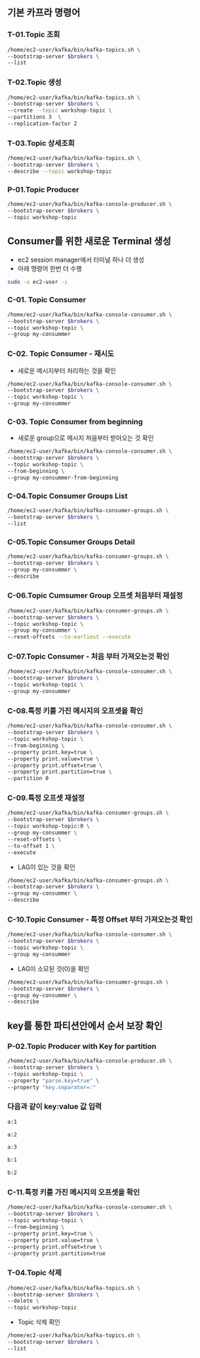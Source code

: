 ## 기본 카프라 명령어

### T-01.Topic 조회
```bash
/home/ec2-user/kafka/bin/kafka-topics.sh \
--bootstrap-server $brokers \
--list

```

### T-02.Topic 생성
```bash
/home/ec2-user/kafka/bin/kafka-topics.sh \
--bootstrap-server $brokers \
--create --topic workshop-topic \
--partitions 3  \
--replication-factor 2

```

### T-03.Topic 상세조회
```bash
/home/ec2-user/kafka/bin/kafka-topics.sh \
--bootstrap-server $brokers \
--describe --topic workshop-topic

```

### P-01.Topic Producer
```bash
/home/ec2-user/kafka/bin/kafka-console-producer.sh \
--bootstrap-server $brokers \
--topic workshop-topic

```

## Consumer를 위한 새로운 Terminal 생성
- ec2 session manager에서 터미널 하나 더 생성
- 아래 명령어 한번 더 수행
```bash
sudo -u ec2-user -i

```

### C-01. Topic Consumer
```bash
/home/ec2-user/kafka/bin/kafka-console-consumer.sh \
--bootstrap-server $brokers \
--topic workshop-topic \
--group my-consummer

```

### C-02. Topic Consumer - 재시도
- 새로운 메시지부터 처리하는 것을 확인
```bash
/home/ec2-user/kafka/bin/kafka-console-consumer.sh \
--bootstrap-server $brokers \
--topic workshop-topic \
--group my-consummer

```

### C-03. Topic Consumer from beginning 
- 새로운 group으로 메시지 처음부터 받아오는 것 확인 

```bash
/home/ec2-user/kafka/bin/kafka-console-consumer.sh \
--bootstrap-server $brokers \
--topic workshop-topic \
--from-beginning \
--group my-consummer-from-beginning

```

### C-04.Topic Consumer Groups List
```bash
/home/ec2-user/kafka/bin/kafka-consumer-groups.sh \
--bootstrap-server $brokers \
--list

```

### C-05.Topic Consumer Groups Detail
```bash
/home/ec2-user/kafka/bin/kafka-consumer-groups.sh \
--bootstrap-server $brokers \
--group my-consummer \
--describe

```

### C-06.Topic Cumsumer Group 오프셋 처음부터 재설정
```bash
/home/ec2-user/kafka/bin/kafka-consumer-groups.sh \
--bootstrap-server $brokers \
--topic workshop-topic \
--group my-consummer \
--reset-offsets --to-earliest --execute 

```

### C-07.Topic Consumer - 처음 부터 가져오는것 확인
```bash
/home/ec2-user/kafka/bin/kafka-console-consumer.sh \
--bootstrap-server $brokers \
--topic workshop-topic \
--group my-consummer

```

### C-08.특정 키를 가진 메시지의 오프셋을 확인
```bash
/home/ec2-user/kafka/bin/kafka-console-consumer.sh \
--bootstrap-server $brokers \
--topic workshop-topic \
--from-beginning \
--property print.key=true \
--property print.value=true \
--property print.offset=true \
--property print.partition=true \
--partition 0

```

### C-09.특정 오프셋 재설정
```bash
/home/ec2-user/kafka/bin/kafka-consumer-groups.sh \
--bootstrap-server $brokers \
--topic workshop-topic:0 \
--group my-consummer \
--reset-offsets \
--to-offset 1 \
--execute

```

- LAG이 있는 것을 확인
```bash
/home/ec2-user/kafka/bin/kafka-consumer-groups.sh \
--bootstrap-server $brokers \
--group my-consummer \
--describe

```

### C-10.Topic Consumer - 특정 Offset 부터 가져오는것 확인
```bash
/home/ec2-user/kafka/bin/kafka-console-consumer.sh \
--bootstrap-server $brokers \
--topic workshop-topic \
--group my-consummer

```

- LAG이 소모된 것(0)을 확인
```bash
/home/ec2-user/kafka/bin/kafka-consumer-groups.sh \
--bootstrap-server $brokers \
--group my-consummer \
--describe

```

## key를 통한 파티션안에서 순서 보장 확인

### P-02.Topic Producer with Key for partition
```bash
/home/ec2-user/kafka/bin/kafka-console-producer.sh \
--bootstrap-server $brokers \
--topic workshop-topic \
--property "parse.key=true" \
--property "key.separator=:"

```

### 다음과 같이 key:value 값 입력
```bash
a:1
```
```bash
a:2
```
```bash
a:3
```
```bash
b:1
```
```bash
b:2
```

### C-11.특정 키를 가진 메시지의 오프셋을 확인
```bash
/home/ec2-user/kafka/bin/kafka-console-consumer.sh \
--bootstrap-server $brokers \
--topic workshop-topic \
--from-beginning \
--property print.key=true \
--property print.value=true \
--property print.offset=true \
--property print.partition=true 

```


### T-04.Topic 삭제
```bash
/home/ec2-user/kafka/bin/kafka-topics.sh \
--bootstrap-server $brokers \
--delete \
--topic workshop-topic

```

- Topic 삭제 확인
```bash
/home/ec2-user/kafka/bin/kafka-topics.sh \
--bootstrap-server $brokers \
--list

```
